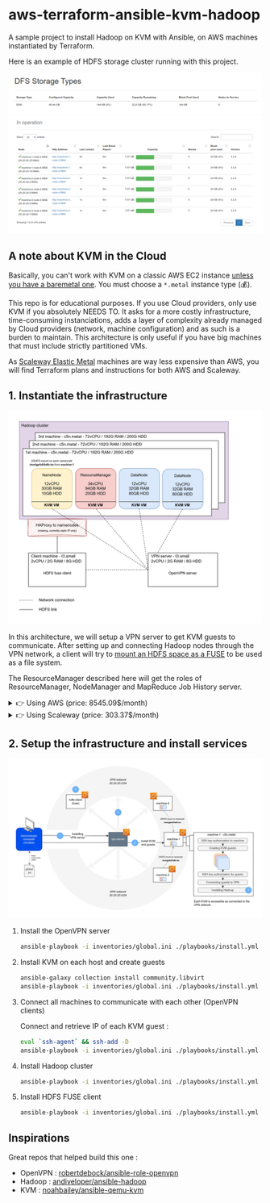 # aws-terraform-ansible-kvm-hadoop

A sample project to install Hadoop on KVM with Ansible, on AWS machines instantiated by Terraform.

Here is an example of HDFS storage cluster running with this project.

![DFS storage types tab](./dfs_storage_type.png)
![Hadoop cluster live datanodes](./datanodes_alive.png)

## A note about KVM in the Cloud

Basically, you can't work with KVM on a classic AWS EC2 instance [unless you have a baremetal one](https://aws.amazon.com/blogs/aws/new-amazon-ec2-bare-metal-instances-with-direct-access-to-hardware). You must choose a `*.metal` instance type (:moneybag:).

This repo is for educational purposes. If you use Cloud providers, only use KVM if you absolutely NEEDS TO. It asks for a more costly infrastructure, time-consuming instanciations, adds a layer of complexity already managed by Cloud providers (network, machine configuration) and as such is a burden to maintain. This architecture is only useful if you have big machines that must include strictly partitioned VMs.

As [Scaleway Elastic Metal](https://www.scaleway.com/en/elastic-metal/) machines are way less expensive than AWS, you will find Terraform plans and instructions for both AWS and Scaleway.

## 1. Instantiate the infrastructure

![Architecture schema](./schema.jpg)

In this architecture, we will setup a VPN server to get KVM guests to communicate. After setting up and connecting Hadoop nodes through the VPN network, a client will try to [mount an HDFS space as a FUSE](https://github.com/flavienbwk/native-hdfs-fuse) to be used as a file system.

The ResourceManager described here will get the roles of ResourceManager, NodeManager and MapReduce Job History server.

<details close>
<summary>👉 Using AWS (price: 8545.09$/month)</summary>

:warning: :moneybag: Please be very careful running the Terraform plans as prices for baremetal instances are **very high**. The indicated cost is about the least expensive instance found in the North Virginia region.

1. [Create AWS credentials](https://us-east-1.console.aws.amazon.com/iamv2/home?region=us-east-1#/security_credentials) and set them inside the `~/.aws/credentials` file :

    ```bash
    # ~/.aws/credentials
    [default]
    aws_access_key_id = my-access-key
    aws_secret_access_key = my-secret-key
    ```

2. [Import your public key](https://us-east-1.console.aws.amazon.com/ec2/v2/home?region=us-east-1#ImportKeyPair:) with name `main` in EC2's Key Pairs menu

3. Make sure there's no error by running `init` and `plan` commands

    Make sure to have an SSH key which description is `main` [in your Scaleway account](https://console.scaleway.com/project/credentials).

    ```bash
    terraform -chdir=./plans/aws init
    terraform -chdir=./plans/aws plan
    ```

4. Execute the plan

    This command will generate our `global.ini` inventory file :

    ```bash
    terraform -chdir=./plans/aws apply
    ```

    > To terminate instances and avoid unintended spendings, use `terraform destroy`

</details>

<details close>
<summary>👉 Using Scaleway (price: 303.37$/month)</summary>

1. Go to your Scaleway account > IAM > [API Keys](https://console.scaleway.com/iam/api-keys) and create a new API key `terraform-ansible-kvm-hadoop`

2. Run the following `export` commands replacing values by yours

    ```bash
    export TF_VAR_SCW_PROJECT_ID="my-project-id" # Find this in console.scaleway.com/project/settings
    export TF_VAR_SCW_ACCESS_KEY="my-access-key"
    export TF_VAR_SCW_SECRET_KEY="my-secret-key"
    ```

    > Tip : append these variables to your `~/.bashrc` file

3. Make sure there's no error by running `init` and `plan` commands

    Make sure to have an SSH key which description is `main` [in your Scaleway account](https://console.scaleway.com/project/credentials).

    ```bash
    terraform -chdir=./plans/scaleway init
    terraform -chdir=./plans/scaleway plan
    ```

4. Execute the plan

    This command will generate our `global.ini` inventory file :

    ```bash
    terraform -chdir=./plans/scaleway apply
    ```

    > To terminate instances and avoid unintended spendings, use `terraform destroy`

</details>

## 2. Setup the infrastructure and install services

![Chaining of Ansible's playbook actions](./chaining.jpg)

1. Install the OpenVPN server

    ```bash
    ansible-playbook -i inventories/global.ini ./playbooks/install.yml --extra-vars @./vars/all.yml -t vpn-server
    ```

2. Install KVM on each host and create guests

    ```bash
    ansible-galaxy collection install community.libvirt
    ansible-playbook -i inventories/global.ini ./playbooks/install.yml --extra-vars @./vars/all.yml -t kvm-install
    ```

3. Connect all machines to communicate with each other (OpenVPN clients)

    Connect and retrieve IP of each KVM guest :

    ```bash
    eval `ssh-agent` && ssh-add -D
    ansible-playbook -i inventories/global.ini ./playbooks/install.yml --extra-vars @./vars/all.yml -t vpn-client
    ```

4. Install Hadoop cluster

    ```bash
    ansible-playbook -i inventories/global.ini ./playbooks/install.yml --extra-vars @./vars/all.yml -t hadoop
    ```

5. Install HDFS FUSE client

    ```bash
    ansible-playbook -i inventories/global.ini ./playbooks/install.yml --extra-vars @./vars/all.yml -t hdfs-fuse-clients
    ```

## Inspirations

Great repos that helped build this one :

- OpenVPN : [robertdebock/ansible-role-openvpn](https://github.com/robertdebock/ansible-role-openvpn)
- Hadoop : [andiveloper/ansible-hadoop](https://github.com/andiveloper/ansible-hadoop)
- KVM : [noahbailey/ansible-qemu-kvm](https://github.com/noahbailey/ansible-qemu-kvm)
